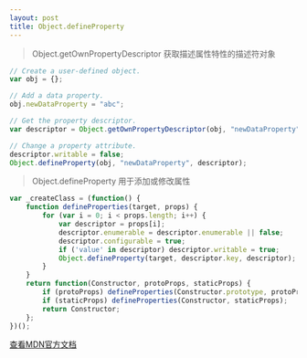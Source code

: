 ```yaml
---
layout: post
title: Object.defineProperty
---
```



> Object.getOwnPropertyDescriptor 获取描述属性特性的描述符对象

```js
// Create a user-defined object.
var obj = {};

// Add a data property.
obj.newDataProperty = "abc";

// Get the property descriptor.
var descriptor = Object.getOwnPropertyDescriptor(obj, "newDataProperty");

// Change a property attribute.
descriptor.writable = false;
Object.defineProperty(obj, "newDataProperty", descriptor);
```
> Object.defineProperty 用于添加或修改属性

```js
var _createClass = (function() {
	function defineProperties(target, props) {
		for (var i = 0; i < props.length; i++) {
			var descriptor = props[i];
			descriptor.enumerable = descriptor.enumerable || false;
			descriptor.configurable = true;
			if ('value' in descriptor) descriptor.writable = true;
			Object.defineProperty(target, descriptor.key, descriptor);
		}
	}
	return function(Constructor, protoProps, staticProps) {
		if (protoProps) defineProperties(Constructor.prototype, protoProps);
		if (staticProps) defineProperties(Constructor, staticProps);
		return Constructor;
	};
})();
```
[查看MDN官方文档](https://developer.mozilla.org/en-US/docs/Web/JavaScript/Reference/Global_Objects/Object/defineProperty)
